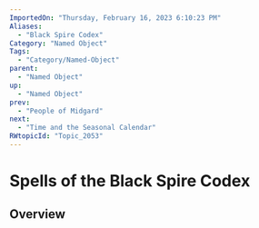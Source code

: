 ```yaml
---
ImportedOn: "Thursday, February 16, 2023 6:10:23 PM"
Aliases:
  - "Black Spire Codex"
Category: "Named Object"
Tags:
  - "Category/Named-Object"
parent:
  - "Named Object"
up:
  - "Named Object"
prev:
  - "People of Midgard"
next:
  - "Time and the Seasonal Calendar"
RWtopicId: "Topic_2053"
---
```

# Spells of the Black Spire Codex
## Overview
